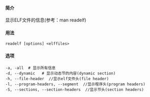 #### 简介

显示ELF文件的信息(参考：man readelf)

#### 用法

```
readelf [options] <elffiles>
```



#### 选项

```shell
-a, -all  # 显示所有信息
-d, --dynamic	# 显示动态节的内容(dynamic section)
-h, --file-header  //显示elf文件头(file header)
-l, --program-headers, --segment  //显示程序头(program headers)
-S, --sections, --section-headers  //显示节头(section headers)
```

